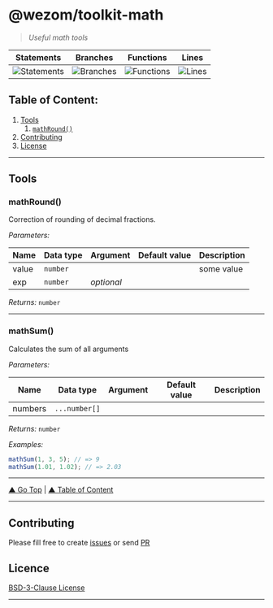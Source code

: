 # @wezom/toolkit-math

> _Useful math tools_

| Statements                                                                  | Branches                                                                  | Functions                                                                  | Lines                                                                  |
| --------------------------------------------------------------------------- | ------------------------------------------------------------------------- | -------------------------------------------------------------------------- | ---------------------------------------------------------------------- |
| ![Statements](https://img.shields.io/badge/Coverage-100%25-brightgreen.svg) | ![Branches](https://img.shields.io/badge/Coverage-100%25-brightgreen.svg) | ![Functions](https://img.shields.io/badge/Coverage-100%25-brightgreen.svg) | ![Lines](https://img.shields.io/badge/Coverage-100%25-brightgreen.svg) |

## Table of Content:

1. [Tools](#usage)
    1. [`mathRound()`](#mathround)
1. [Contributing](#contributing)
1. [License](#licence)

---

## Tools

### mathRound()

[comment]: <> (AUTODOC-TOOL-START::round#default)

Correction of rounding of decimal fractions.

_Parameters:_

| Name  | Data type | Argument   | Default value | Description |
| ----- | --------- | ---------- | ------------- | ----------- |
| value | `number`  |            |               | some value  |
| exp   | `number`  | _optional_ |               |

_Returns:_ `number`

[comment]: <> (AUTODOC-TOOL-END)

---

### mathSum()

[comment]: <> (AUTODOC-TOOL-START::sum#default)

Calculates the sum of all arguments

_Parameters:_

| Name    | Data type     | Argument | Default value | Description |
| ------- | ------------- | -------- | ------------- | ----------- |
| numbers | `...number[]` |          |               |

_Returns:_ `number`

_Examples:_

```ts
mathSum(1, 3, 5); // => 9
mathSum(1.01, 1.02); // => 2.03
```

[comment]: <> (AUTODOC-TOOL-END)

---

[▲ Go Top](#) | [▲ Table of Content](#table-of-content)

---

## Contributing

Please fill free to create [issues](https://github.com/WezomCompany/toolkits/issues) or send [PR](https://github.com/WezomCompany/toolkits/pulls)

## Licence

[BSD-3-Clause License](https://github.com/WezomCompany/toolkits/blob/master/LICENSE)

---
